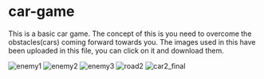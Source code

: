 # car-game
This is a basic car game. The concept of this is you need to overcome the obstacles(cars) coming forward towards you.
The images used in this have been uploaded in this file, you can click on it and download them.


![enemy1](https://user-images.githubusercontent.com/73326725/103851022-c267ce00-50ce-11eb-8768-e2087994f8bb.png)
![enemy2](https://user-images.githubusercontent.com/73326725/103851027-c4319180-50ce-11eb-9e7f-97d9f49477b3.png)
![enemy3](https://user-images.githubusercontent.com/73326725/103851029-c4ca2800-50ce-11eb-9e53-f48ef458e441.png)
![road2](https://user-images.githubusercontent.com/73326725/103851031-c4ca2800-50ce-11eb-88f0-d1449811fe85.png)
![car2_final](https://user-images.githubusercontent.com/73326725/103851033-c562be80-50ce-11eb-916c-220f3516005f.png)

